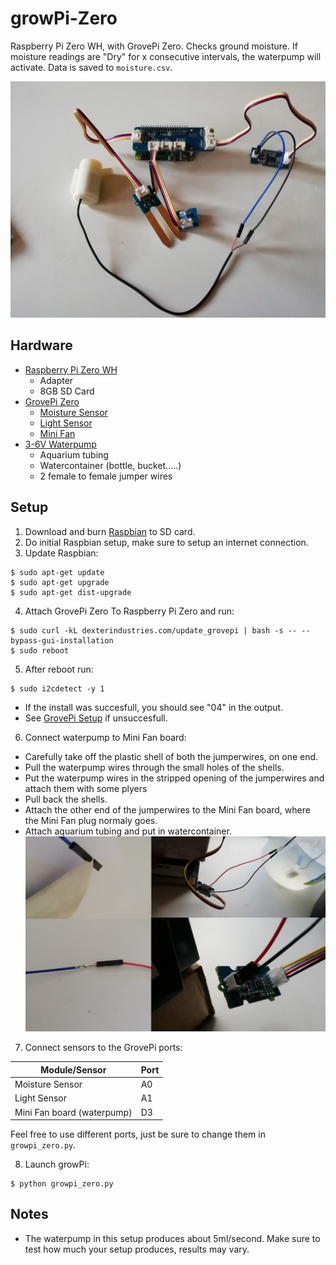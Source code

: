 # growPi-Zero

Raspberry Pi Zero WH, with GrovePi Zero. Checks ground moisture.
If moisture readings are "Dry" for x consecutive intervals, the waterpump will activate. Data is saved to `moisture.csv`.

![growPi](/images/plantsense.jpg)

## Hardware

- [Raspberry Pi Zero WH](https://www.kiwi-electronics.nl/raspberry-pi-zero-wh-header-voorgesoldeerd)
  - Adapter
  - 8GB SD Card
- [GrovePi Zero](https://www.dexterindustries.com/product/grovepizero/)
  - [Moisture Sensor](http://wiki.seeedstudio.com/Grove-Moisture_Sensor/)
  - [Light Sensor](http://wiki.seeedstudio.com/Grove-Light_Sensor/)
  - [Mini Fan](http://wiki.seeedstudio.com/Grove-Mini_Fan/)
- [3-6V Waterpump](https://www.bitsandparts.eu/Motoren-Servos-and-Drivers/Doseringspomp-Waterpomp-dompelpomp-3-6V-120l-h/p116339)
  - Aquarium tubing
  - Watercontainer (bottle, bucket.....)
  - 2 female to female jumper wires

## Setup

1. Download and burn [Raspbian](https://www.raspberrypi.org/downloads/raspbian/) to SD card.
2. Do initial Raspbian setup, make sure to setup an internet connection.
3. Update Raspbian:
```
$ sudo apt-get update
$ sudo apt-get upgrade
$ sudo apt-get dist-upgrade
```
4. Attach GrovePi Zero To Raspberry Pi Zero and run:
```
$ sudo curl -kL dexterindustries.com/update_grovepi | bash -s -- --bypass-gui-installation
$ sudo reboot
```
5. After reboot run:
```
$ sudo i2cdetect -y 1
```
- If the install was succesfull, you should see "04" in the output.
- See [GrovePi Setup](https://www.dexterindustries.com/GrovePi/get-started-with-the-grovepi/setting-software/) if unsuccesfull.
6. Connect waterpump to Mini Fan board:
- Carefully take off the plastic shell of both the jumperwires, on one end.
- Pull the waterpump wires through the small holes of the shells.
- Put the waterpump wires in the stripped opening of the jumperwires and attach them with some plyers
- Pull back the shells.
- Attach the other end of the jumperwires to the Mini Fan board, where the Mini Fan plug normaly goes.
- Attach aquarium tubing and put in watercontainer.
![waterpump](/images/waterpump.jpg)
7. Connect sensors to the GrovePi ports:

| Module/Sensor                  | Port  |
| -------------------------------|-------|
| Moisture Sensor                | A0    |
| Light Sensor                   | A1    |
| Mini Fan board (waterpump)	 | D3	 |


Feel free to use different ports, just be sure to change them in `growpi_zero.py`.

8. Launch growPi:
```
$ python growpi_zero.py
```

## Notes

- The waterpump in this setup produces about 5ml/second. Make sure to test how much your setup produces, results may vary.
